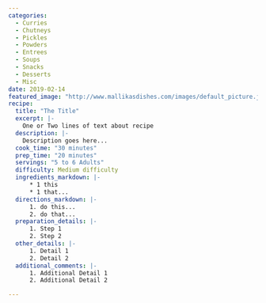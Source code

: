 ```yaml
--- 
categories: 
  - Curries
  - Chutneys
  - Pickles
  - Powders
  - Entrees
  - Soups
  - Snacks
  - Desserts
  - Misc
date: 2019-02-14
featured_image: "http://www.mallikasdishes.com/images/default_picture.jpg"
recipe:
  title: "The Title"
  excerpt: |-
    One or Two lines of text about recipe
  description: |-
    Description goes here...
  cook_time: "30 minutes"
  prep_time: "20 minutes"
  servings: "5 to 6 Adults"
  difficulty: Medium difficulty
  ingredients_markdown: |-
      * 1 this
      * 1 that...
  directions_markdown: |-
      1. do this...
      2. do that...
  preparation_details: |-
      1. Step 1
      2. Step 2
  other_details: |-
      1. Detail 1
      2. Detail 2
  additional_comments: |-
      1. Additional Detail 1
      2. Additional Detail 2

---
```

